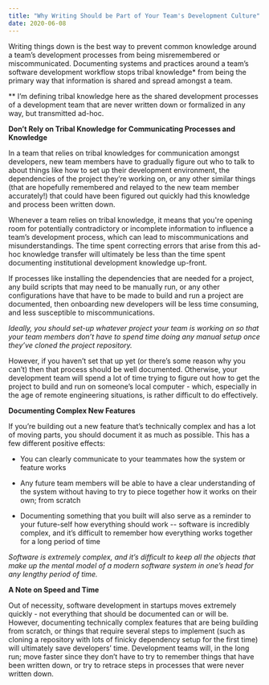 ```yaml
---
title: "Why Writing Should be Part of Your Team's Development Culture"
date: 2020-06-08
---
```


Writing things down is the best way to prevent common knowledge around a team’s development processes from being misremembered or miscommunicated. Documenting systems and practices around a team’s software development workflow stops tribal knowledge* from being the primary way that information is shared and spread amongst a team.   

** I’m defining tribal knowledge here as the shared development processes of a development team that are never written down or formalized in any way, but transmitted ad-hoc.

**Don’t Rely on Tribal Knowledge for Communicating Processes and Knowledge**  

In a team that relies on tribal knowledges for communication amongst developers, new team members have to gradually figure out who to talk to about things like how to set up their development environment, the dependencies of the project they’re working on, or any other similar things (that are hopefully remembered and relayed to the new team member accurately!) that could have been figured out quickly had this knowledge and process been written down. 

Whenever a team relies on tribal knowledge, it means that you're opening room for potentially contradictory or incomplete information to influence a team’s development process, which can lead to miscommunications and misunderstandings. The time spent correcting errors that arise from this ad-hoc knowledge transfer will ultimately be less than the time spent documenting institutional development knowledge up-front. 	

If processes like installing the dependencies that are needed for a project, any build scripts that may need to be manually run, or any other configurations have that have to be made to build and run a project are documented, then onboarding new developers will be less time consuming, and less susceptible to miscommunications. 

*Ideally, you should set-up whatever project your team is working on so that your team members don’t have to spend time doing any manual setup once they’ve cloned the project repository.* 

However, if you haven’t set that up yet (or there’s some reason why you can’t) then that process should be well documented. Otherwise, your development team will spend a lot of time trying to figure out how to get the project to build and run on someone’s local computer - which, especially in the age of remote engineering situations, is rather difficult to do effectively.   



**Documenting Complex New Features**

If you’re building out a new feature that’s technically complex and has a lot of moving parts, you should document it as much as possible. This has a few different positive effects:

* You can clearly communicate to your teammates how the system or feature works

* Any future team members will be able to have a clear understanding of the system without having to try to piece together how it works on their own; from scratch

* Documenting something that you built will also serve as a reminder to your future-self how everything should work -- software is incredibly complex, and it’s difficult to remember how everything works together for a long period of time

*Software is extremely complex, and it’s difficult to keep all the objects that make up the mental model of a modern software system in one’s head for any lengthy period of time.* 



**A Note on Speed and Time**

Out of necessity, software development in startups moves extremely quickly - not everything that should be documented can or will be. However, documenting technically complex features that are being building from scratch, or things that require several steps to implement (such as cloning a repository with lots of finicky dependency setup for the first time) will ultimately save developers’ time. Development teams will, in the long run; move faster since they don’t have to try to remember things that have been written down, or try to retrace steps in processes that were never written down.



&nbsp;

